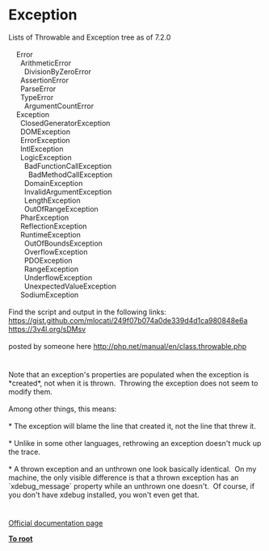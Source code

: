 # Exception




<div class="phpcode"><span class="html">
Lists of Throwable and Exception tree as of 7.2.0<br><br>&#xA0; &#xA0; Error<br>&#xA0; &#xA0; &#xA0; ArithmeticError<br>&#xA0; &#xA0; &#xA0; &#xA0; DivisionByZeroError<br>&#xA0; &#xA0; &#xA0; AssertionError<br>&#xA0; &#xA0; &#xA0; ParseError<br>&#xA0; &#xA0; &#xA0; TypeError<br>&#xA0; &#xA0; &#xA0; &#xA0; ArgumentCountError<br>&#xA0; &#xA0; Exception<br>&#xA0; &#xA0; &#xA0; ClosedGeneratorException<br>&#xA0; &#xA0; &#xA0; DOMException<br>&#xA0; &#xA0; &#xA0; ErrorException<br>&#xA0; &#xA0; &#xA0; IntlException<br>&#xA0; &#xA0; &#xA0; LogicException<br>&#xA0; &#xA0; &#xA0; &#xA0; BadFunctionCallException<br>&#xA0; &#xA0; &#xA0; &#xA0; &#xA0; BadMethodCallException<br>&#xA0; &#xA0; &#xA0; &#xA0; DomainException<br>&#xA0; &#xA0; &#xA0; &#xA0; InvalidArgumentException<br>&#xA0; &#xA0; &#xA0; &#xA0; LengthException<br>&#xA0; &#xA0; &#xA0; &#xA0; OutOfRangeException<br>&#xA0; &#xA0; &#xA0; PharException<br>&#xA0; &#xA0; &#xA0; ReflectionException<br>&#xA0; &#xA0; &#xA0; RuntimeException<br>&#xA0; &#xA0; &#xA0; &#xA0; OutOfBoundsException<br>&#xA0; &#xA0; &#xA0; &#xA0; OverflowException<br>&#xA0; &#xA0; &#xA0; &#xA0; PDOException<br>&#xA0; &#xA0; &#xA0; &#xA0; RangeException<br>&#xA0; &#xA0; &#xA0; &#xA0; UnderflowException<br>&#xA0; &#xA0; &#xA0; &#xA0; UnexpectedValueException<br>&#xA0; &#xA0; &#xA0; SodiumException <br><br>Find the script and output in the following links:<br><a href="https://gist.github.com/mlocati/249f07b074a0de339d4d1ca980848e6a" rel="nofollow" target="_blank">https://gist.github.com/mlocati/249f07b074a0de339d4d1ca980848e6a</a><br><a href="https://3v4l.org/sDMsv" rel="nofollow" target="_blank">https://3v4l.org/sDMsv</a><br><br>posted by someone here <a href="http://php.net/manual/en/class.throwable.php" rel="nofollow" target="_blank">http://php.net/manual/en/class.throwable.php</a></span>
</div>
  

#


<div class="phpcode"><span class="html">
Note that an exception&apos;s properties are populated when the exception is *created*, not when it is thrown.&#xA0; Throwing the exception does not seem to modify them.<br><br>Among other things, this means:<br><br>* The exception will blame the line that created it, not the line that threw it.<br><br>* Unlike in some other languages, rethrowing an exception doesn&apos;t muck up the trace.<br><br>* A thrown exception and an unthrown one look basically identical.&#xA0; On my machine, the only visible difference is that a thrown exception has an `xdebug_message` property while an unthrown one doesn&apos;t.&#xA0; Of course, if you don&apos;t have xdebug installed, you won&apos;t even get that.</span>
</div>
  

#

[Official documentation page](https://www.php.net/manual/en/class.exception.php)

**[To root](/)**